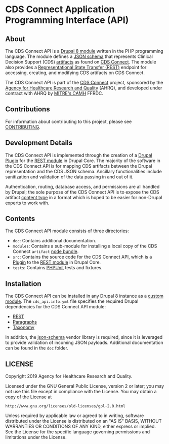 # CDS Connect Application Programming Interface (API)

## About

The CDS Connect API is a [Drupal 8 module](https://www.drupal.org/docs/8/creating-custom-modules) written in the PHP programming language. The module defines a [JSON schema](https://json-schema.org/) that represents Clinical Decision Support (CDS) [artifacts](https://cds.ahrq.gov/cdsconnect/artifact) as found on [CDS Connect](https://cds.ahrq.gov/). The module also provides a [Representational State Transfer (REST)](https://en.wikipedia.org/wiki/Representational_state_transfer) endpoint for accessing, creating, and modifying CDS artifacts on CDS Connect.

The CDS Connect API is part of the [CDS Connect](https://cds.ahrq.gov/cdsconnect) project, sponsored by the [Agency for Healthcare Research and Quality](https://www.ahrq.gov/) (AHRQ), and developed under contract with AHRQ by [MITRE's CAMH](https://www.mitre.org/centers/cms-alliances-to-modernize-healthcare/who-we-are) FFRDC.

## Contributions

For information about contributing to this project, please see [CONTRIBUTING](CONTRIBUTING.md).

## Development Details

 The CDS Connect API is implemented through the creation of a [Drupal Plugin](https://www.drupal.org/node/2087839) for the [REST module](https://www.drupal.org/docs/8/core/modules/rest) in Drupal Core. The majority of the software in the CDS Connect API is for mapping CDS artifacts between the Drupal representation and the CDS JSON schema. Ancillary functionalities include sanitization and validation of the data passing in and out of it.

 Authentication, routing, database access, and permissions are all handled by Drupal; the sole purpose of the CDS Connect API is to expose the CDS artifact [content type](https://www.drupal.org/docs/8/administering-drupal-8-site/managing-content-0/working-with-content-types-and-fields) in a format which is hoped to be easier for non-Drupal experts to work with.

## Contents

The CDS Connect API module consists of three directories:

* `doc`: Contains additional documentation.
* `modules`: Contains a sub-module for installing a local copy of the CDS Connect `artifact` [node bundle](https://www.drupal.org/docs/8/api/entity-api/bundles).
* `src`: Contains the source code for the CDS Connect API, which is a [Plugin](https://www.drupal.org/node/2087839) to the [REST module](https://www.drupal.org/docs/8/core/modules/rest) in Drupal Core.
* `tests`: Contains [PHPUnit](https://github.com/sebastianbergmann/phpunit) tests and fixtures.

## Installation

The CDS Connect API can be installed in any Drupal 8 instance as a [custom module](https://www.drupal.org/docs/8/creating-custom-modules). The `cds_api.info.yml` file specifies the required Drupal dependencies for the CDS Connect API module:

* [REST](https://www.drupal.org/docs/8/core/modules/rest)
* [Paragraphs](https://www.drupal.org/project/paragraphs)
* [Taxonomy](https://www.drupal.org/docs/8/core/modules/taxonomy)

In addition, the [json-schema](https://github.com/justinrainbow/json-schema) vendor library is required, since it is leveraged to provide validation of incoming JSON payloads. Additional documentation can be found in the `doc` folder.

## LICENSE

Copyright 2019 Agency for Healthcare Research and Quality.

Licensed under the GNU General Public License, version 2 or later;
you may not use this file except in compliance with the License.
You may obtain a copy of the License at

    http://www.gnu.org/licenses/old-licenses/gpl-2.0.html

Unless required by applicable law or agreed to in writing, software
distributed under the License is distributed on an "AS IS" BASIS,
WITHOUT WARRANTIES OR CONDITIONS OF ANY KIND, either express or implied.
See the License for the specific language governing permissions and
limitations under the License.

